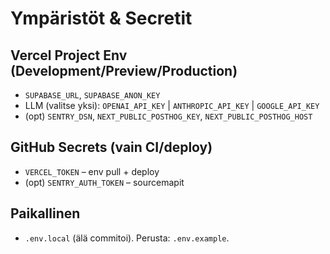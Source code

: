 # Ympäristöt & Secretit

## Vercel Project Env (Development/Preview/Production)
- `SUPABASE_URL`, `SUPABASE_ANON_KEY`
- LLM (valitse yksi): `OPENAI_API_KEY` | `ANTHROPIC_API_KEY` | `GOOGLE_API_KEY`
- (opt) `SENTRY_DSN`, `NEXT_PUBLIC_POSTHOG_KEY`, `NEXT_PUBLIC_POSTHOG_HOST`

## GitHub Secrets (vain CI/deploy)
- `VERCEL_TOKEN` – env pull + deploy
- (opt) `SENTRY_AUTH_TOKEN` – sourcemapit

## Paikallinen
- `.env.local` (älä commitoi). Perusta: `.env.example`.
